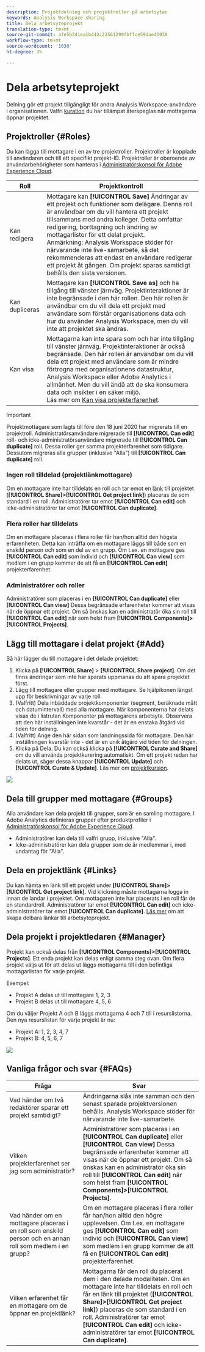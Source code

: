 ```yaml
---
description: Projektdelning och projektroller på arbetsytan
keywords: Analysis Workspace sharing
title: Dela arbetsyteprojekt
translation-type: tm+mt
source-git-commit: afe5b341ea1b442c23561299fbffce59dae45930
workflow-type: tm+mt
source-wordcount: '1030'
ht-degree: 3%

---
```



# Dela arbetsyteprojekt

Delning gör ett projekt tillgängligt för andra Analysis Workspace-användare i organisationen. Valfri [kuration](curate.md) du har tillämpat återspeglas när mottagarna öppnar projektet.

## Projektroller {#Roles}

Du kan lägga till mottagare i en av tre projektroller. Projektroller är kopplade till användaren och till ett specifikt projekt-ID. Projektroller är oberoende av användarbehörigheter som hanteras i [Administratörskonsol för Adobe Experience Cloud](https://docs.adobe.com/content/help/sv-SE/core-services/interface/manage-users-and-products/admin-getting-started.html).

| Roll | Projektkontroll |
|---|---|
| Kan redigera | Mottagare kan **[!UICONTROL Save]** Ändringar av ett projekt och funktioner som delägare. Denna roll är användbar om du vill hantera ett projekt tillsammans med andra kolleger. Detta omfattar redigering, borttagning och ändring av mottagarlistor för ett delat projekt. <br>Anmärkning: Analysis Workspace stöder för närvarande inte live-samarbete, så det rekommenderas att endast en användare redigerar ett projekt åt gången. Om projekt sparas samtidigt behålls den sista versionen. |
| Kan dupliceras | Mottagare kan **[!UICONTROL Save as]** och ha tillgång till vänster järnväg. Projektinteraktioner är inte begränsade i den här rollen. Den här rollen är användbar om du vill dela ett projekt med användare som förstår organisationens data och hur du använder Analysis Workspace, men du vill inte att projektet ska ändras. |
| Kan visa | Mottagarna kan inte spara som och har inte tillgång till vänster järnväg. Projektinteraktioner är också begränsade. Den här rollen är användbar om du vill dela ett projekt med användare som är mindre förtrogna med organisationens datastruktur, Analysis Workspace eller Adobe Analytics i allmänhet. Men du vill ändå att de ska konsumera data och insikter i en säker miljö.<br>Läs mer om [Kan visa projekterfarenhet](/help/analysis-workspace/curate-share/view-only-projects.md). |

>[!IMPORTANT]
> Projektmottagare som lagts till före den 18 juni 2020 har migrerats till en projektroll. Administratörsanvändare migrerade till **[!UICONTROL Can edit]** roll- och icke-administratörsanvändare migrerade till **[!UICONTROL Can duplicate]** roll. Dessa roller ger samma projekterfarenhet som tidigare. Dessutom migreras alla grupper (inklusive &quot;Alla&quot;) till **[!UICONTROL Can duplicate]** roll.

### Ingen roll tilldelad (projektlänkmottagare)

Om en mottagare inte har tilldelats en roll och tar emot en [länk](https://docs.adobe.com/content/help/en/analytics/analyze/analysis-workspace/curate-share/shareable-links.html) till projektet (**[!UICONTROL Share]>[!UICONTROL Get project link]**) placeras de som standard i en roll. Administratörer tar emot **[!UICONTROL Can edit]** och icke-administratörer tar emot **[!UICONTROL Can duplicate]**.

### Flera roller har tilldelats

Om en mottagare placeras i flera roller får han/hon alltid den högsta erfarenheten. Detta kan inträffa om en mottagare läggs till både som en enskild person och som en del av en grupp. Om t.ex. en mottagare ges **[!UICONTROL Can edit]** som individ och **[!UICONTROL Can view]** som medlem i en grupp kommer de att få en **[!UICONTROL Can edit]** projekterfarenhet.

### Administratörer och roller

Administratörer som placeras i en **[!UICONTROL Can duplicate]** eller **[!UICONTROL Can view]** Dessa begränsade erfarenheter kommer att visas när de öppnar ett projekt. Om så önskas kan en administratör öka sin roll till **[!UICONTROL Can edit]** när som helst fram **[!UICONTROL Components]>[!UICONTROL Projects]**.

## Lägg till mottagare i delat projekt {#Add}

Så här lägger du till mottagare i det delade projektet:

1. Klicka på **[!UICONTROL Share]** > **[!UICONTROL Share project]**.
Om det finns ändringar som inte har sparats uppmanas du att spara projektet först.
1. Lägg till mottagare eller grupper med mottagare.
Se hjälpikonen längst upp för beskrivningar av varje roll.
1. (Valfritt) Dela inbäddade projektkomponenter (segment, beräknade mått och datumintervall) med alla mottagare.
När komponenterna har delats visas de i listrutan Komponenter på mottagarens arbetsyta. Observera att den här inställningen inte kvarstår - det är en enstaka åtgärd vid tiden för delning.
1. (Valfritt) Ange den här sidan som landningssida för mottagare.
Den här inställningen kvarstår inte - det är en unik åtgärd vid tiden för delningen.
1. Klicka på Dela.
Du kan också klicka på **[!UICONTROL Curate and Share]** om du vill använda projektkurering automatiskt. Om ett projekt redan har delats ut, säger dessa knappar **[!UICONTROL Update]** och **[!UICONTROL Curate & Update]**. Läs mer om [projektkursion](https://docs.adobe.com/content/help/en/analytics/analyze/analysis-workspace/curate-share/curate.html).

![](assets/share-proj-modal.png)

## Dela till grupper med mottagare {#Groups}

Alla användare kan dela projekt till grupper, som är en samling mottagare. I Adobe Analytics definieras grupper efter produktprofiler i [Administratörskonsol för Adobe Experience Cloud](https://docs.adobe.com/content/help/en/core-services/interface/manage-users-and-products/admin-getting-started.html).

* Administratörer kan dela till valfri grupp, inklusive &quot;Alla&quot;.
* Icke-administratörer kan dela grupper som de är medlemmar i, med undantag för &quot;Alla&quot;.

## Dela en projektlänk {#Links}

Du kan hämta en länk till ett projekt under **[!UICONTROL Share]>[!UICONTROL Get project link]**. Vid klickning måste mottagarna logga in innan de landar i projektet. Om mottagaren inte har placerats i en roll får de en standardroll. Administratörer tar emot **[!UICONTROL Can edit]** och icke-administratörer tar emot **[!UICONTROL Can duplicate]**. [Läs mer](https://docs.adobe.com/content/help/en/analytics/analyze/analysis-workspace/curate-share/shareable-links.html) om att skapa delbara länkar till arbetsyteprojekt.

## Dela projekt i projektledaren {#Manager}

Projekt kan också delas från **[!UICONTROL Components]>[!UICONTROL Projects]**. Ett enda projekt kan delas enligt samma steg ovan.  Om flera projekt väljs ut för att delas ut läggs mottagarna till i den befintliga mottagarlistan för varje projekt.

Exempel:

* Projekt A delas ut till mottagare 1, 2, 3
* Projekt B delas ut till mottagare 4, 5, 6

Om du väljer Projekt A och B läggs mottagarna 4 och 7 till i resurslistorna. Den nya resurslistan för varje projekt är nu:

* Projekt A: 1, 2, 3, 4, 7
* Projekt B: 4, 5, 6, 7

![](assets/mult-proj-sharing.png)

## Vanliga frågor och svar {#FAQs}

| Fråga | Svar |
|---|---|
| Vad händer om två redaktörer sparar ett projekt samtidigt? | Ändringarna slås inte samman och den senast sparade projektversionen behålls. Analysis Workspace stöder för närvarande inte live-samarbete. |
| Vilken projekterfarenhet ser jag som administratör? | Administratörer som placeras i en **[!UICONTROL Can duplicate]** eller **[!UICONTROL Can view]** Dessa begränsade erfarenheter kommer att visas när de öppnar ett projekt. Om så önskas kan en administratör öka sin roll till **[!UICONTROL Can edit]** när som helst fram **[!UICONTROL Components]>[!UICONTROL Projects]**. |
| Vad händer om en mottagare placeras i en roll som enskild person och en annan roll som medlem i en grupp? | Om en mottagare placeras i flera roller får han/hon alltid den högre upplevelsen. Om t.ex. en mottagare ges **[!UICONTROL Can edit]** som individ och **[!UICONTROL Can view]** som medlem i en grupp kommer de att få en **[!UICONTROL Can edit]** projekterfarenhet. |
| Vilken erfarenhet får en mottagare om de öppnar en projektlänk? | Mottagarna får den roll du placerat dem i den delade modaliteten. Om en mottagare inte har tilldelats en roll och får en länk till projektet (**[!UICONTROL Share]>[!UICONTROL Get project link]**) placeras de som standard i en roll. Administratörer tar emot **[!UICONTROL Can edit]** och icke-administratörer tar emot **[!UICONTROL Can duplicate]**. |
